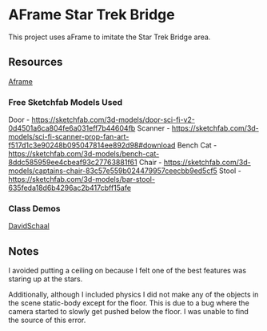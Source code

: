 # AFrame Star Trek Bridge

This project uses aFrame to imitate the Star Trek Bridge area. 

## Resources

[Aframe](https://aframe.io/docs/1.0.0/introduction/)

### Free Sketchfab Models Used
  Door - https://sketchfab.com/3d-models/door-sci-fi-v2-0d4501a6ca804fe6a031eff7b44604fb
  Scanner - https://sketchfab.com/3d-models/sci-fi-scanner-prop-fan-art-f517d1c3e90248b095047814ee892d98#download
  Bench Cat - https://sketchfab.com/3d-models/bench-cat-8ddc585959ee4cbeaf93c27763881f61 
  Chair - https://sketchfab.com/3d-models/captains-chair-83c57e559b024479957ceecbb9ed5cf5
  Stool - https://sketchfab.com/3d-models/bar-stool-635feda18d6b4296ac2b417cbff15afe 

### Class Demos

[DavidSchaal](https://creative.colorado.edu/~schaal/aframe/)

## Notes

I avoided putting a ceiling on because I felt one of the best features was staring up at the stars. 

Additionally, although I included physics I did not make any of the objects in the scene static-body except for the floor. This is due to a bug where the camera started to slowly get pushed below the floor. I was unable to find the source of this error. 